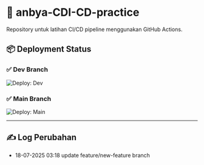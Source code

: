 # 🚀 anbya-CDI-CD-practice

Repository untuk latihan CI/CD pipeline menggunakan GitHub Actions.

## 📦 Deployment Status

### ✅ Dev Branch
![Deploy: Dev](https://github.com/anbya/anbya-CDI-CD-practice/actions/workflows/development-workflow.yaml/badge.svg)

### ✅ Main Branch
![Deploy: Main](https://github.com/anbya/anbya-CDI-CD-practice/actions/workflows/main-workflow.yaml/badge.svg)

---

## ✍️ Log Perubahan

- 18-07-2025 03:18 update feature/new-feature branch
